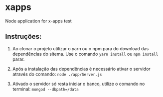 # xapps
Node application for x-apps test

## Instruções:

1. Ao clonar o projeto utilizar o yarn ou o npm para do download das dependências do sitema. Use o comando `yarn install` ou `npm install` parar.

2. Após a instalação das dependências é necessário ativar o servidor através do comando: `node ./app/Server.js`

3. Ativado o servidor só resta iniciar o banco, utilize o comando no terminal: `mongod --dbpath=/data`

